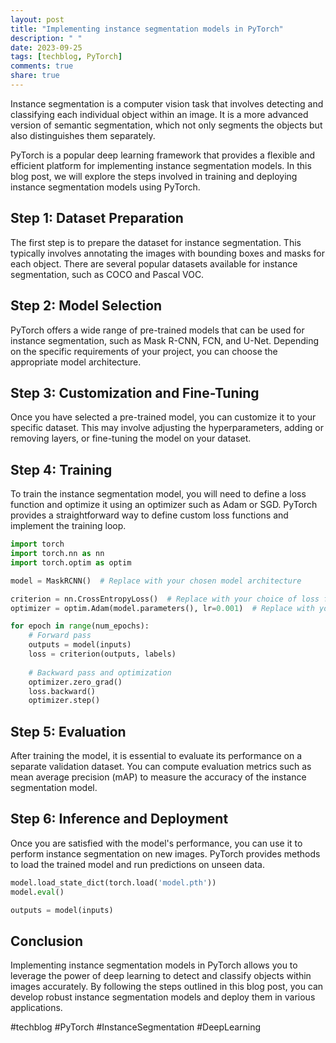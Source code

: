 ```yaml
---
layout: post
title: "Implementing instance segmentation models in PyTorch"
description: " "
date: 2023-09-25
tags: [techblog, PyTorch]
comments: true
share: true
---
```


Instance segmentation is a computer vision task that involves detecting and classifying each individual object within an image. It is a more advanced version of semantic segmentation, which not only segments the objects but also distinguishes them separately.

PyTorch is a popular deep learning framework that provides a flexible and efficient platform for implementing instance segmentation models. In this blog post, we will explore the steps involved in training and deploying instance segmentation models using PyTorch.

## Step 1: Dataset Preparation

The first step is to prepare the dataset for instance segmentation. This typically involves annotating the images with bounding boxes and masks for each object. There are several popular datasets available for instance segmentation, such as COCO and Pascal VOC.

## Step 2: Model Selection

PyTorch offers a wide range of pre-trained models that can be used for instance segmentation, such as Mask R-CNN, FCN, and U-Net. Depending on the specific requirements of your project, you can choose the appropriate model architecture.

## Step 3: Customization and Fine-Tuning

Once you have selected a pre-trained model, you can customize it to your specific dataset. This may involve adjusting the hyperparameters, adding or removing layers, or fine-tuning the model on your dataset.

## Step 4: Training

To train the instance segmentation model, you will need to define a loss function and optimize it using an optimizer such as Adam or SGD. PyTorch provides a straightforward way to define custom loss functions and implement the training loop.

```python
import torch
import torch.nn as nn
import torch.optim as optim

model = MaskRCNN()  # Replace with your chosen model architecture

criterion = nn.CrossEntropyLoss()  # Replace with your choice of loss function
optimizer = optim.Adam(model.parameters(), lr=0.001)  # Replace with your choice of optimizer

for epoch in range(num_epochs):
    # Forward pass
    outputs = model(inputs)
    loss = criterion(outputs, labels)
    
    # Backward pass and optimization
    optimizer.zero_grad()
    loss.backward()
    optimizer.step()
```

## Step 5: Evaluation

After training the model, it is essential to evaluate its performance on a separate validation dataset. You can compute evaluation metrics such as mean average precision (mAP) to measure the accuracy of the instance segmentation model.

## Step 6: Inference and Deployment

Once you are satisfied with the model's performance, you can use it to perform instance segmentation on new images. PyTorch provides methods to load the trained model and run predictions on unseen data.

```python
model.load_state_dict(torch.load('model.pth'))
model.eval()

outputs = model(inputs)
```

## Conclusion

Implementing instance segmentation models in PyTorch allows you to leverage the power of deep learning to detect and classify objects within images accurately. By following the steps outlined in this blog post, you can develop robust instance segmentation models and deploy them in various applications.

#techblog #PyTorch #InstanceSegmentation #DeepLearning